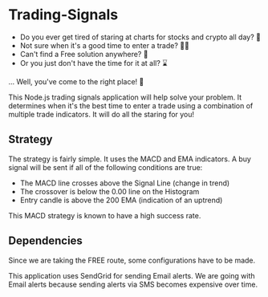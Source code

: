 # Trading-Signals
* Do you ever get tired of staring at charts for stocks and crypto all day? 🥱
* Not sure when it's a good time to enter a trade? 🤷‍♂️
* Can't find a Free solution anywhere? 🤬
* Or you just don't have the time for it at all? ⌛

... Well, you've come to the right place! 🎉

This Node.js trading signals application will help solve your problem. It determines when it's the best time to enter a trade using a combination of multiple trade indicators. It will do all the staring for you!

## Strategy
The strategy is fairly simple. It uses the MACD and EMA indicators. A buy signal will be sent if all of the following conditions are true:
* The MACD line crosses above the Signal Line (change in trend)
* The crossover is below the 0.00 line on the Histogram
* Entry candle is above the 200 EMA (indication of an uptrend)

This MACD strategy is known to have a high success rate.

## Dependencies
Since we are taking the FREE route, some configurations have to be made. 

This application uses SendGrid for sending Email alerts. We are going with Email alerts because sending alerts via SMS becomes expensive over time.
